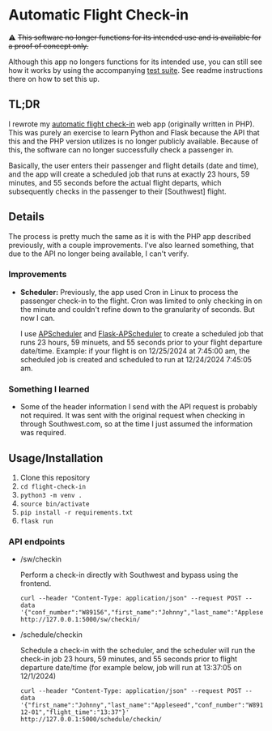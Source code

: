 # Automatic Flight Check-in

:warning: ~~This software no longer functions for its intended use and is available for a proof of concept only.~~

Although this app no longers functions for its intended use, you can still see how it works by using the accompanying [test suite](https://github.com/jdstone/flight-check-in-test-suite). See readme instructions there on how to set this up.

## TL;DR

I rewrote my [automatic flight check-in](https://github.com/jdstone/flight-check-in) web app (originally written in PHP). This was purely an exercise to learn Python and Flask because the API that this and the PHP version utilizes is no longer publicly available. Because of this, the software can no longer successfully check a passenger in.

Basically, the user enters their passenger and flight details (date and time), and the app will create a scheduled job that runs at exactly 23 hours, 59 minutes, and 55 seconds before the actual flight departs, which subsequently checks in the passenger to their [Southwest] flight.

## Details

The process is pretty much the same as it is with the PHP app described previously, with a couple improvements. I've also learned something, that due to the API no longer being available, I can't verify.

### Improvements

  - **Scheduler:** Previously, the app used Cron in Linux to process the passenger check-in to the flight. Cron was limited to only checking in on the minute and couldn't refine down to the granularity of seconds. But now I can.

    I use [APScheduler](https://github.com/agronholm/apscheduler/) and [Flask-APScheduler](https://github.com/viniciuschiele/flask-apscheduler/) to create a scheduled job that runs 23 hours, 59 minuets, and 55 seconds prior to your flight departure date/time. Example: if your flight is on 12/25/2024 at 7:45:00 am, the scheduled job is created and scheduled to run at 12/24/2024 7:45:05 am.

### Something I learned

  - Some of the header information I send with the API request is probably not required. It was sent with the original request when checking in through Southwest.com, so at the time I just assumed the information was required.

## Usage/Installation

1. Clone this repository
2. `cd flight-check-in`
3. `python3 -m venv .`
4. `source bin/activate`
5. `pip install -r requirements.txt`
6. `flask run`

### API endpoints

* /sw/checkin

  Perform a check-in directly with Southwest and bypass using the frontend.

  ```shell
  curl --header "Content-Type: application/json" --request POST --data '{"conf_number":"W89156","first_name":"Johnny","last_name":"Appleseed"}' http://127.0.0.1:5000/sw/checkin/
  ```

* /schedule/checkin

  Schedule a check-in with the scheduler, and the scheduler will run the check-in job 23 hours, 59 minutes, and 55 seconds prior to flight departure date/time (for example below, job will run at 13:37:05 on 12/1/2024)

  ```shell
  curl --header "Content-Type: application/json" --request POST --data '{"first_name":"Johnny","last_name":"Appleseed","conf_number":"W89156","flight_date":"2025-12-01","flight_time":"13:37"}' http://127.0.0.1:5000/schedule/checkin/
  ```

